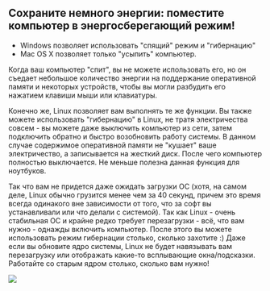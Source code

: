 



<h2>Сохраните немного энергии: поместите компьютер в энергосберегающий режим!</h2>

<ul>
<li>Windows позволяет использовать "спящий" режим и "гибернацию"</li>
<li>Mac OS X позволяет только "усыпить" компьютер.</li>
</ul>

Когда ваш компьютер "спит", вы не можете использовать его, но он
съедает небольшое количество энергии на поддержание оперативной памяти
и некоторых устройств, чтобы вы могли разбудить его нажатием клавиши
мыши или клавиатуры.

Конечно же, Linux позволяет вам выполнять те же функции. Вы также
можете использовать "гибернацию" в Linux, не тратя электричества совсем -
вы можете даже выключить компьютер из сети, затем подключить обратно и
быстро возобновить работу системы. В данном случае содержимое оперативной
памяти не "кушает" ваше электричество, а записывается на жесткий диск.
После чего компьютер полностью выключается. Не меньше полезна данная 
функция для ноутбуков.

Так что вам не придется даже ожидать загрузки ОС (хотя, на самом деле,
Linux обычно грузится менее чем за 40 секунд, причем это время всегда
одинакого вне зависимости от того, что за софт вы устанавливали или что 
делали с системой). Так как Linux - очень стабильная ОС и крайне редко
требует перезагрузки - всё, что вам нужно - однажды включить компьютер.
После этого вы можете использовать режим гибернации столько, сколько 
захотите :) Даже если вы обновите ядро системы, Linux не будет навязывать
вам перезагрузку или отображать какие-то всплывающие окна/подсказки. 
Работайте со старым ядром столько, сколько вам нужно!

<img src="Images/suspend_hibernate_thumb.png" />




